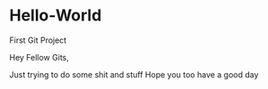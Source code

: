 # Hello-World
First Git Project

Hey Fellow Gits,

Just trying to do some shit and stuff
Hope you too have a good day
